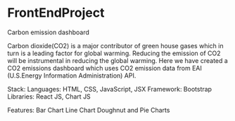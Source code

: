 # FrontEndProject
Carbon emission dashboard

Carbon dioxide(CO2) is a major contributor of green house gases which in turn is a leading factor for global warming. Reducing the emission of CO2 will be instrumental in reducing the global warming. Here we have created a CO2 emissions dashboard which uses CO2 emission data from EAI (U.S.Energy Information Administration) API.

Stack: 
Languages: HTML, CSS, JavaScript, JSX
Framework: Bootstrap
Libraries: React JS, Chart JS

Features:
Bar Chart
Line Chart
Doughnut and Pie Charts
